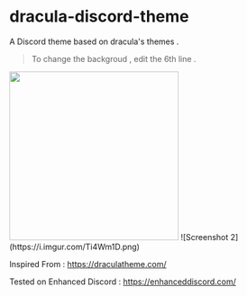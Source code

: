 # dracula-discord-theme
A Discord theme based on dracula's themes .
> To change the backgroud , edit the 6th line .

<img src="https://i.imgur.com/djTsY9K.png" width="300" height="300"/>
![Screenshot 2](https://i.imgur.com/Ti4Wm1D.png)

Inspired From : https://draculatheme.com/

Tested on Enhanced Discord : https://enhanceddiscord.com/
